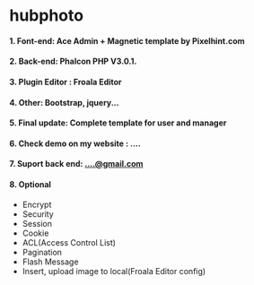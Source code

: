 # hubphoto
#### 1. Font-end: Ace Admin + Magnetic template by Pixelhint.com
#### 2. Back-end: Phalcon PHP V3.0.1.
#### 3. Plugin Editor : Froala Editor
#### 4. Other: Bootstrap, jquery...
#### 5. Final update: Complete template for user and manager
#### 6. Check demo on my website : ....
#### 7. Suport back end: ....@gmail.com
#### 8. Optional
* Encrypt
* Security
* Session
* Cookie
* ACL(Access Control List)
* Pagination
* Flash Message
* Insert, upload image to local(Froala Editor config)
